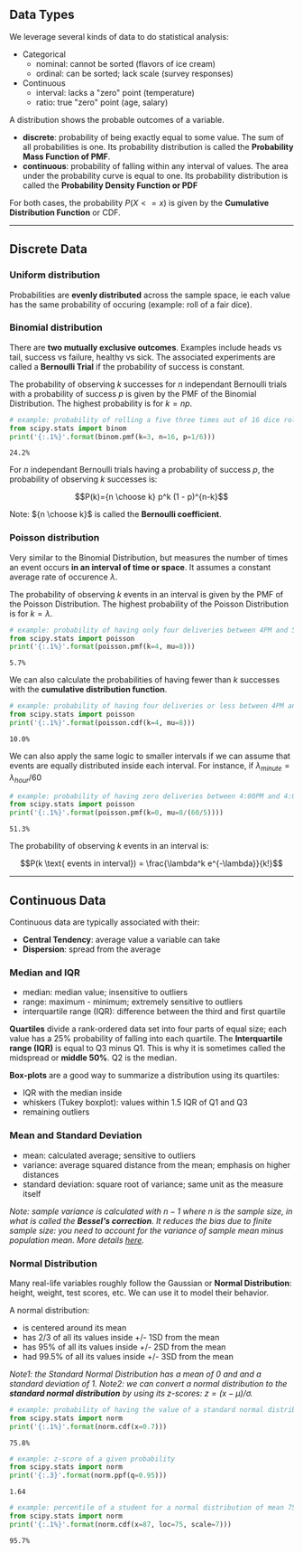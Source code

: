 ## Data Types

We leverage several kinds of data to do statistical analysis:

+ Categorical
    + nominal: cannot be sorted (flavors of ice cream)
    + ordinal: can be sorted; lack scale (survey responses)
+ Continuous
    + interval: lacks a "zero" point (temperature)
    + ratio: true "zero" point (age, salary)

A distribution shows the probable outcomes of a variable.
+ **discrete**: probability of being exactly equal to some value. The sum of all probabilities is one. Its probability distribution is called the **Probability Mass Function of PMF**.
+ **continuous**: probability of falling within any interval of values. The area under the probability curve is equal to one. Its probability distribution is called the **Probability Density Function or PDF**

For both cases, the probability $P(X<=x)$ is given by the **Cumulative Distribution Function** or CDF.

___

## Discrete Data

### Uniform distribution

Probabilities are **evenly distributed** across the sample space, ie each value has the same probability of occuring (example: roll of a fair dice).

### Binomial distribution

There are **two mutually exclusive outcomes**. Examples include heads vs tail, success vs failure, healthy vs sick. The associated experiments are called a **Bernoulli Trial** if the probability of success is constant.

The probability of observing $k$ successes for $n$ independant Bernoulli trials with a probability of success $p$ is given by the PMF of the Binomial Distribution. The highest probability is for $k = n p$.


```python
# example: probability of rolling a five three times out of 16 dice rolls
from scipy.stats import binom
print('{:.1%}'.format(binom.pmf(k=3, n=16, p=1/6)))
```

    24.2%
    

For $n$ independant Bernoulli trials having a probability of success $p$, the probability of observing $k$ successes is:

$$P(k)={n \choose k} p^k (1 - p)^{n-k}$$

Note: ${n \choose k}$ is called the **Bernoulli coefficient**.

### Poisson distribution

Very similar to the Binomial Distribution, but measures the number of times an event occurs **in an interval of time or space**. It assumes a constant average rate of occurence $\lambda$.

The probability of observing $k$ events in an interval is given by the PMF of the Poisson Distribution. The highest probability of the Poisson Distribution is for $k = \lambda$.


```python
# example: probability of having only four deliveries between 4PM and 5PM this friday when the average is 8
from scipy.stats import poisson
print('{:.1%}'.format(poisson.pmf(k=4, mu=8)))
```

    5.7%
    

We can also calculate the probabilities of having fewer than $k$ successes with the **cumulative distribution function**.


```python
# example: probability of having four deliveries or less between 4PM and 5PM this friday when the average is 8
from scipy.stats import poisson
print('{:.1%}'.format(poisson.cdf(k=4, mu=8)))
```

    10.0%
    

We can also apply the same logic to smaller intervals if we can assume that events are equally distributed inside each interval. For instance, if $\lambda_{minute} = \lambda_{hour} / 60$


```python
# example: probability of having zero deliveries between 4:00PM and 4:05PM this friday when the hourly average is 8
from scipy.stats import poisson
print('{:.1%}'.format(poisson.pmf(k=0, mu=8/(60/5))))
```

    51.3%
    

The probability of observing $k$ events in an interval is:

$$P(k \text{ events in interval}) = \frac{\lambda^k e^{-\lambda}}{k!}$$

___

##  Continuous Data

Continuous data are typically associated with their:

+ **Central Tendency**: average value a variable can take
+ **Dispersion**: spread from the average

### Median and IQR

+ median: median value; insensitive to outliers
+ range: maximum - minimum; extremely sensitive to outliers
+ interquartile range (IQR): difference between the third and first quartile

**Quartiles** divide a rank-ordered data set into four parts of equal size; each value has a 25% probability of falling into each quartile. The **Interquartile range (IQR)** is equal to Q3 minus Q1. This is why it is sometimes called the midspread or **middle 50%**. Q2 is the median.
    
**Box-plots** are a good way to summarize a distribution using its quartiles:

+ IQR with the median inside
+ whiskers (Tukey boxplot): values within 1.5 IQR of Q1 and Q3
+ remaining outliers

### Mean and Standard Deviation

+ mean: calculated average; sensitive to outliers
+ variance: average squared distance from the mean; emphasis on higher distances
+ standard deviation: square root of variance; same unit as the measure itself


_Note: sample variance is calculated with $n-1$ where $n$ is the sample size, in what is called the **Bessel's correction**. It reduces the bias due to finite sample size: you need to account for the variance of sample mean minus population mean. More details [here](https://en.wikipedia.org/wiki/Bessel%27s_correction)._

### Normal Distribution

Many real-life variables roughly follow the Gaussian or **Normal Distribution**: height, weight, test scores, etc. We can use it to model their behavior.

A normal distribution:
+ is centered around its mean
+ has 2/3 of all its values inside +/- 1SD from the mean
+ has 95% of all its values inside +/- 2SD from the mean
+ had 99.5% of all its values inside +/- 3SD from the mean

_Note1: the Standard Normal Distribution has a mean of 0 and and a standard deviation of 1._
_Note2: we can convert a normal distribution to the **standard normal distribution** by using its z-scores: $z = (x - \mu) / \sigma$._


```python
# example: probability of having the value of a standard normal distribution below z
from scipy.stats import norm
print('{:.1%}'.format(norm.cdf(x=0.7)))
```

    75.8%
    


```python
# example: z-score of a given probability
from scipy.stats import norm
print('{:.3}'.format(norm.ppf(q=0.95)))
```

    1.64
    


```python
# example: percentile of a student for a normal distribution of mean 75 and sd 7
from scipy.stats import norm
print('{:.1%}'.format(norm.cdf(x=87, loc=75, scale=7)))
```

    95.7%
    
